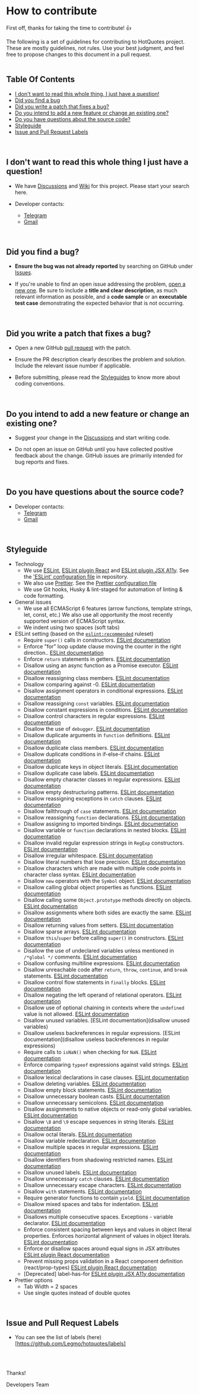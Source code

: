 

# How to contribute

First off, thanks for taking the time to contribute! :+1:
<br>

The following is a set of guidelines for contributing to HotQuotes project. These are mostly guidelines, not rules. Use your best judgment, and feel free to propose changes to this document in a pull request.
<br>
<br>

## Table Of Contents
* [I don't want to read this whole thing, I just have a question!](#i-dont-want-to-read-this-whole-thing-i-just-have-a-question)
* [Did you find a bug](#did-you-find-a-bug)
* [Did you write a patch that fixes a bug?](#did-you-find-a-bug)
* [Do you intend to add a new feature or change an existing one?](#do-you-intend-to-add-a-new-feature-or-change-an-existing-one)
* [Do you have questions about the source code?](#do-you-have-questions-about-the-source-code)
* [Styleguide](#styleguide)
* [Issue and Pull Request Labels](#issue-and-pull-request-labels)
<br>

## I don't want to read this whole thing I just have a question!

* We have [Discussions](https://github.com/Legmo/hotquotes/discussions) and [Wiki](https://github.com/Legmo/hotquotes/wiki) for this project. Please start your search here.

* Developer contacts:
   * <a href='https://t.me/degtiarev' target='_blank' title="Telegram">Telegram</a>
   * <a href='&#109;&#97;&#105;&#108;&#116;&#111;&#58;%6d%61%69%6c%40%6c%65%67%6d%6f%2e%72%75' target='_blank' title="Gmail">Gmail</a>
<br>

## Did you find a bug? ##
* **Ensure the bug was not already reported** by searching on GitHub under [Issues](https://github.com/Legmo/hotquotes/issues).

* If you're unable to find an open issue addressing the problem, [open a new one](https://github.com/Legmo/hotquotes/issues/new). Be sure to include a **title and clear description**, as much relevant information as possible, and a **code sample** or an **executable test case** demonstrating the expected behavior that is not occurring.
<br>

## Did you write a patch that fixes a bug? ##

* Open a new GitHub [pull request](https://github.com/Legmo/hotquotes/pulls) with the patch.

* Ensure the PR description clearly describes the problem and solution. Include the relevant issue number if applicable.

* Before submitting, please read the [Styleguides](#styleguides) to know more about coding conventions.
<br>

## Do you intend to add a new feature or change an existing one? ##
* Suggest your change in the [Discussions](https://github.com/Legmo/hotquotes/discussions) and start writing code.

* Do not open an issue on GitHub until you have collected positive feedback about the change. GitHub issues are primarily intended for bug reports and fixes.
<br>

## Do you have questions about the source code? ##
* Developer contacts:
   * <a href='https://t.me/degtiarev' target='_blank' title="Telegram">Telegram</a>
   * <a href='&#109;&#97;&#105;&#108;&#116;&#111;&#58;%6d%61%69%6c%40%6c%65%67%6d%6f%2e%72%75' target='_blank' title="Gmail">Gmail</a>
<br>

## Styleguide ##
* Technology
  * We use [ESLint](https://eslint.org), [ESLint plugin React](https://github.com/jsx-eslint/eslint-plugin-react) and [ESLint plugin JSX A11y](https://github.com/jsx-eslint/eslint-plugin-jsx-a11y/). See the ['ESLint' configuration file](https://github.com/Legmo/hotquotes/blob/master/.eslintrc.json) in repository.
  * We also use [Prettier](https://prettier.io). See the [Prettier configuration file](https://github.com/Legmo/hotquotes/blob/master/.prettierrc.json)
  * We use Git hooks, Husky & lint-staged for automation of linting & code formatting. 
* General issues
  * We use all ECMAScript 6 features (arrow functions, template strings, let, const, etc.) We also use all opportunity the most recently supported version of ECMAScript syntax.
  * We indent using two spaces (soft tabs)
* ESLint setting (based on the [`eslint:recommended`](https://eslint.org/docs/rules/) ruleset)
  * Require `super()` calls in constructors. [ESLint documentation](https://eslint.org/docs/rules/constructor-super)
  * Enforce "for" loop update clause moving the counter in the right direction.. [ESLint documentation](https://eslint.org/docs/rules/for-direction)
  * Enforce `return` statements in getters. [ESLint documentation](https://eslint.org/docs/rules/getter-return)
  * Disallow using an async function as a Promise executor. [ESLint documentation](https://eslint.org/docs/rules/no-async-promise-executor)
  * Disallow reassigning class members. [ESLint documentation](https://eslint.org/docs/rules/no-class-assign)
  * Disallow comparing against -0. [ESLint documentation](https://eslint.org/docs/rules/no-compare-neg-zero)
  * Disallow assignment operators in conditional expressions. [ESLint documentation](https://eslint.org/docs/rules/no-cond-assign)
  * Disallow reassigning `const` variables. [ESLint documentation](https://eslint.org/docs/rules/no-const-assign)
  * Disallow constant expressions in conditions. [ESLint documentation](https://eslint.org/docs/rules/no-constant-condition)
  * Disallow control characters in regular expressions. [ESLint documentation](https://eslint.org/docs/rules/no-control-regex)
  * Disallow the use of `debugger`. [ESLint documentation](https://eslint.org/docs/rules/no-debugger)
  * Disallow duplicate arguments in `function` definitions. [ESLint documentation](https://eslint.org/docs/rules/no-dupe-args)
  * Disallow duplicate class members. [ESLint documentation](https://eslint.org/docs/rules/no-dupe-class-members)
  * Disallow duplicate conditions in if-else-if chains. [ESLint documentation](https://eslint.org/docs/rules/no-dupe-else-if)
  * Disallow duplicate keys in object literals. [ESLint documentation](https://eslint.org/docs/rules/no-dupe-keys)
  * Disallow duplicate case labels. [ESLint documentation](https://eslint.org/docs/rules/no-duplicate-case)
  * Disallow empty character classes in regular expressions. [ESLint documentation](https://eslint.org/docs/rules/no-empty-character-class)
  * Disallow empty destructuring patterns. [ESLint documentation](https://eslint.org/docs/rules/no-empty-pattern)
  * Disallow reassigning exceptions in `catch` clauses. [ESLint documentation](https://eslint.org/docs/rules/no-ex-assign)
  * Disallow fallthrough of `case` statements. [ESLint documentation](https://eslint.org/docs/rules/no-fallthrough)
  * Disallow reassigning `function` declarations. [ESLint documentation](https://eslint.org/docs/rules/no-func-assign)
  * Disallow assigning to imported bindings. [ESLint documentation](https://eslint.org/docs/rules/no-import-assign)
  * Disallow variable or `function` declarations in nested blocks. [ESLint documentation](https://eslint.org/docs/rules/no-inner-declarations)
  * Disallow invalid regular expression strings in `RegExp` constructors. [ESLint documentation](https://eslint.org/docs/rules/no-invalid-regexp)
  * Disallow irregular whitespace. [ESLint documentation](https://eslint.org/docs/rules/no-irregular-whitespace)
  * Disallow literal numbers that lose precision. [ESLint documentation](https://eslint.org/docs/rules/no-loss-of-precision)
  * Disallow characters which are made with multiple code points in character class syntax. [ESLint documentation](https://eslint.org/docs/rules/no-misleading-character-class)
  * Disallow `new` operators with the `Symbol` object. [ESLint documentation](https://eslint.org/docs/rules/no-new-symbol)
  * Disallow calling global object properties as functions. [ESLint documentation](https://eslint.org/docs/rules/no-obj-calls)
  * Disallow calling some `Object.prototype` methods directly on objects. [ESLint documentation](https://eslint.org/docs/rules/no-prototype-builtins)
  * Disallow assignments where both sides are exactly the same. [ESLint documentation](https://eslint.org/docs/rules/no-self-assign)
  * Disallow returning values from setters. [ESLint documentation](https://eslint.org/docs/rules/no-setter-return)
  * Disallow sparse arrays. [ESLint documentation](https://eslint.org/docs/rules/no-sparse-arrays)
  * Disallow `this`/`super` before calling `super()` in constructors. [ESLint documentation](https://eslint.org/docs/rules/no-this-before-super)
  * Disallow the use of undeclared variables unless mentioned in `/*global */` comments. [ESLint documentation](https://eslint.org/docs/rules/no-undef)
  * Disallow confusing multiline expressions. [ESLint documentation](https://eslint.org/docs/rules/no-unexpected-multiline)
  * Disallow unreachable code after `return`, `throw`, `continue`, and `break` statements. [ESLint documentation](https://eslint.org/docs/rules/no-unreachable)
  * Disallow control flow statements in `finally` blocks. [ESLint documentation](https://eslint.org/docs/rules/no-unsafe-finally)
  * Disallow negating the left operand of relational operators. [ESLint documentation](https://eslint.org/docs/rules/no-unsafe-negation)
  * Disallow use of optional chaining in contexts where the `undefined` value is not allowed. [ESLint documentation](https://eslint.org/docs/rules/no-unsafe-optional-chaining)
  * Disallow unused variables. [ESLint documentation](disallow unused variables)
  * Disallow useless backreferences in regular expressions. [ESLint documentation](disallow useless backreferences in regular expressions)
  * Require calls to `isNaN()` when checking for `NaN`. [ESLint documentation](https://eslint.org/docs/rules/use-isnan)
  * Enforce comparing `typeof` expressions against valid strings. [ESLint documentation](https://eslint.org/docs/rules/valid-typeof)
  * Disallow lexical declarations in case clauses. [ESLint documentation](https://eslint.org/docs/rules/no-case-declarations)
  * Disallow deleting variables. [ESLint documentation](https://eslint.org/docs/rules/no-delete-var)
  * Disallow empty block statements. [ESLint documentation](https://eslint.org/docs/rules/no-empty)
  * Disallow unnecessary boolean casts. [ESLint documentation](https://eslint.org/docs/rules/no-extra-boolean-cast)
  * Disallow unnecessary semicolons. [ESLint documentation](https://eslint.org/docs/rules/no-extra-semi)
  * Disallow assignments to native objects or read-only global variables. [ESLint documentation](https://eslint.org/docs/rules/no-global-assign)
  * Disallow `\8` and `\9` escape sequences in string literals. [ESLint documentation](https://eslint.org/docs/rules/no-nonoctal-decimal-escape)
  * Disallow octal literals. [ESLint documentation](https://eslint.org/docs/rules/no-octal)
  * Disallow variable redeclaration. [ESLint documentation](https://eslint.org/docs/rules/no-redeclare)
  * Disallow multiple spaces in regular expressions. [ESLint documentation](https://eslint.org/docs/rules/no-regex-spaces)
  * Disallow identifiers from shadowing restricted names. [ESLint documentation](https://eslint.org/docs/rules/no-shadow-restricted-names)
  * Disallow unused labels. [ESLint documentation](https://eslint.org/docs/rules/no-unused-labels)
  * Disallow unnecessary `catch` clauses. [ESLint documentation](https://eslint.org/docs/rules/no-useless-catch)
  * Disallow unnecessary escape characters. [ESLint documentation](https://eslint.org/docs/rules/no-useless-escape)
  * Disallow `with` statements. [ESLint documentation](https://eslint.org/docs/rules/no-with)
  * Require generator functions to contain `yield`. [ESLint documentation](https://eslint.org/docs/rules/require-yield)
  * Disallow mixed spaces and tabs for indentation. [ESLint documentation](https://eslint.org/docs/rules/no-mixed-spaces-and-tabs)
  * Disallows multiple consecutive spaces. Exceptions - variable declarator. [ESLint documentation](https://eslint.org/docs/rules/no-multi-spaces)
  * Enforce consistent spacing between keys and values in object literal properties. Enforces horizontal alignment of values in object literals. [ESLint documentation](https://eslint.org/docs/rules/key-spacing)
  * Enforce or disallow spaces around equal signs in JSX attributes [ESLint plugin React documentation](https://github.com/jsx-eslint/eslint-plugin-react/blob/master/docs/rules/jsx-equals-spacing.md)
  * Prevent missing props validation in a React component definition (react/prop-types) [ESLint plugin React documentation](https://github.com/jsx-eslint/eslint-plugin-react/blob/master/docs/rules/prop-types.md)
  * [Deprecated] label-has-for [ESLint plugin JSX A11y documentation](https://github.com/jsx-eslint/eslint-plugin-jsx-a11y/blob/main/docs/rules/label-has-for.md)
* Prettier options
  * Tab Width = 2 spaces
  * Use single quotes instead of double quotes
<br>

## Issue and Pull Request Labels ##
* You can see the list of labels (here)[https://github.com/Legmo/hotquotes/labels]
<br>
<br>

Thanks!

Developers Team
